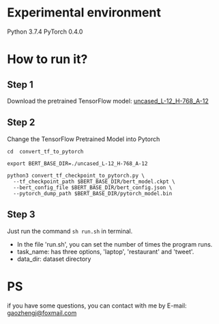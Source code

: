 # Experimental environment
Python 3.7.4
PyTorch 0.4.0


# How to run it?

## Step 1
Download the pretrained TensorFlow model: [uncased_L-12_H-768_A-12](https://storage.googleapis.com/bert_models/2018_10_18/uncased_L-12_H-768_A-12.zip)

## Step 2
Change the TensorFlow Pretrained Model into Pytorch
```shell
cd  convert_tf_to_pytorch
```

```shell
export BERT_BASE_DIR=./uncased_L-12_H-768_A-12

python3 convert_tf_checkpoint_to_pytorch.py \
  --tf_checkpoint_path $BERT_BASE_DIR/bert_model.ckpt \
  --bert_config_file $BERT_BASE_DIR/bert_config.json \
  --pytorch_dump_path $BERT_BASE_DIR/pytorch_model.bin
```


## Step 3
Just run the command `sh run.sh` in terminal.

- In the file 'run.sh', you can set the number of times the program runs.
- task_name: has three options, 'laptop', 'restaurant' and 'tweet'.
- data_dir: dataset directory


# PS
if you have some questions, you can contact with me by E-mail: gaozhengj@foxmail.com